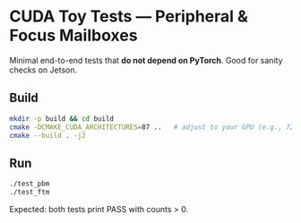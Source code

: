 
# CUDA Toy Tests — Peripheral & Focus Mailboxes

Minimal end-to-end tests that **do not depend on PyTorch**. Good for sanity checks on Jetson.

## Build
```bash
mkdir -p build && cd build
cmake -DCMAKE_CUDA_ARCHITECTURES=87 ..   # adjust to your GPU (e.g., 72 for Xavier)
cmake --build . -j2
```

## Run
```bash
./test_pbm
./test_ftm
```

Expected: both tests print PASS with counts > 0.
```

